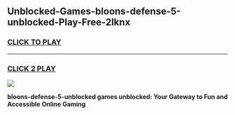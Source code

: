 
## Unblocked-Games-bloons-defense-5-unblocked-Play-Free-2lknx
<h3>
<a href="https://premium76.site?title=bloons-defense-5-unblocked&ref=23A">CLICK TO PLAY</a></h3>
<hr>

<h3>
<a href="https://premium76.site?title=bloons-defense-5-unblocked&ref=23A">CLICK 2 PLAY</a>
  
</h3>

<a href="https://premium76.site?title=bloons-defense-5-unblocked&ref=23A"><img src="https://clearcache.store/games.png"></a>


**bloons-defense-5-unblocked games unblocked: Your Gateway to Fun and Accessible Online Gaming**
